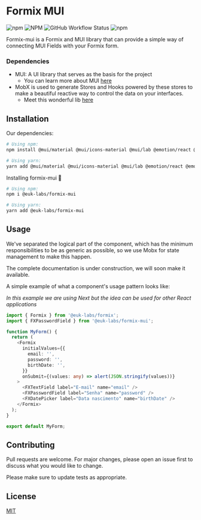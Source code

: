 # Formix MUI

![npm](https://img.shields.io/npm/v/@euk-labs/formix-mui)
![NPM](https://img.shields.io/npm/l/@euk-labs/formix-mui)
![GitHub Workflow Status](https://img.shields.io/github/workflow/status/Eureka-Shoulders/formix-mui/CI)
![npm](https://img.shields.io/npm/dw/@euk-labs/formix-mui)

Formix-mui is a Formix and MUI library that can provide a simple way of connecting MUI Fields with your Formix form.

### Dependencies

- MUI: A UI library that serves as the basis for the project
  - You can learn more about MUI [here](mui.com/)
- MobX is used to generate Stores and Hooks powered by these stores to make a beautiful reactive way to control the data on your interfaces.
  - Meet this wonderful lib [here](mobx.js.org/)

## Installation

Our dependencies:

```bash
# Using npm:
npm install @mui/material @mui/icons-material @mui/lab @emotion/react @emotion/styled mobx mobx-react-lite @euk-labs/formix @euk-labs/componentz

# Using yarn:
yarn add @mui/material @mui/icons-material @mui/lab @emotion/react @emotion/styled mobx mobx-react-lite @euk-labs/formix @euk-labs/componentz
```

Installing formix-mui 🤩

```bash
# Using npm:
npm i @euk-labs/formix-mui

# Using yarn:
yarn add @euk-labs/formix-mui
```

## Usage

We've separated the logical part of the component, which has the minimum responsibilities to be as generic as possible, so we use Mobx for state management to make this happen.

The complete documentation is under construction, we will soon make it available.

A simple example of what a component's usage pattern looks like:

_In this example we are using Next but the idea can be used for other React applications_

```ts
import { Formix } from '@euk-labs/formix';
import { FXPasswordField } from '@euk-labs/formix-mui';

function MyForm() {
  return (
    <Formix
      initialValues={{
        email: '',
        password: '',
        birthDate: '',
      }}
      onSubmit={(values: any) => alert(JSON.stringify(values))}
    >
      <FXTextField label="E-mail" name="email" />
      <FXPasswordField label="Senha" name="password" />
      <FXDatePicker label="Data nascimento" name="birthDate" />
    </Formix>
  );
}

export default MyForm;
```

## Contributing

Pull requests are welcome. For major changes, please open an issue first to discuss what you would like to change.

Please make sure to update tests as appropriate.

## License

[MIT](https://choosealicense.com/licenses/mit/)
